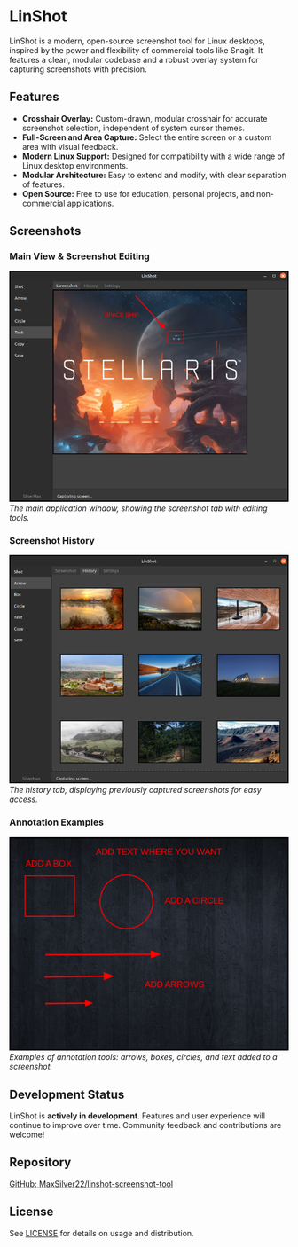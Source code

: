 # LinShot

LinShot is a modern, open-source screenshot tool for Linux desktops, inspired by the power and flexibility of commercial tools like Snagit. It features a clean, modular codebase and a robust overlay system for capturing screenshots with precision.

## Features
- **Crosshair Overlay:** Custom-drawn, modular crosshair for accurate screenshot selection, independent of system cursor themes.
- **Full-Screen and Area Capture:** Select the entire screen or a custom area with visual feedback.
- **Modern Linux Support:** Designed for compatibility with a wide range of Linux desktop environments.
- **Modular Architecture:** Easy to extend and modify, with clear separation of features.
- **Open Source:** Free to use for education, personal projects, and non-commercial applications.

## Screenshots

### Main View & Screenshot Editing
![Main View and Screenshot Editing](screenshots/Screenshot1.png)
*The main application window, showing the screenshot tab with editing tools.*

### Screenshot History
![Screenshot History](screenshots/Screenshot2.png)
*The history tab, displaying previously captured screenshots for easy access.*

### Annotation Examples
![Annotation Examples](screenshots/Screenshot3.png)
*Examples of annotation tools: arrows, boxes, circles, and text added to a screenshot.*

## Development Status
LinShot is **actively in development**. Features and user experience will continue to improve over time. Community feedback and contributions are welcome!

## Repository
[GitHub: MaxSilver22/linshot-screenshot-tool](https://github.com/MaxSilver22/linshot-screenshot-tool)

## License
See [LICENSE](LICENSE) for details on usage and distribution. 